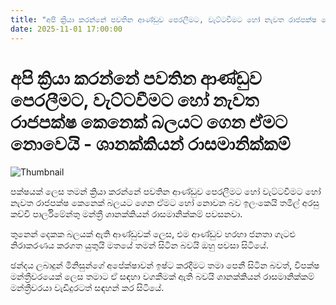 ```yaml
---
title: "අපි ක්‍රියා කරන්නේ පවතින ආණ්ඩුව පෙරලීමට, වැට්ටවීමට හෝ නැවත රාජපක්ෂ කෙනෙක් බලයට ගෙන ඒමට නොවෙයි - ශානක්කියන් රාසමානික්කම් "
date: 2025-11-01 17:00:00
---
```


# අපි ක්‍රියා කරන්නේ පවතින ආණ්ඩුව පෙරලීමට, වැට්ටවීමට හෝ නැවත රාජපක්ෂ කෙනෙක් බලයට ගෙන ඒමට නොවෙයි - ශානක්කියන් රාසමානික්කම් 

![Thumbnail](https://helakuru.sgp1.cdn.digitaloceanspaces.com/esana/images/lib/shanakyam-derana.jpg)

පක්ෂයක් ලෙස තමන් ක්‍රියා කරන්නේ පවතින ආණ්ඩුව පෙරලීමට හෝ වැට්ටවීමට හෝ නැවත රාජපක්ෂ කෙනෙක් බලයට ගෙන ඒමට හෝ නොවන බව ඉලංකෙයි තමිල් අරසු කච්චි පාර්ලිමේන්තු මන්ත්‍රී ශානක්කියන් රාසමානික්කම් පවසනවා.

තුනෙන් දෙකක බලයක් ඇති ආණ්ඩුවක් ලෙස, එම ආණ්ඩුව හරහා ජනතා ගැටළු නිරාකරණය කරගත යුතුයි මතයේ තමන් සිටින බවයි ඔහු පවසා සිටියේ.  

ඡන්දය ලබාදුන් මිනිසුන්ගේ අපේක්ෂාවන් ඉෂ්ට කරදීමට තමා පෙනී සිටින බවත්, විපක්ෂ මන්ත්‍රීවරයෙක් ලෙස තමාට ඒ සඳහා වගකීමක් ඇති බවයි ශානක්කියන් රාසමානික්කම් මන්ත්‍රීවරයා වැඩිදුර‍ටත් සඳහන් කර සිටියේ.

